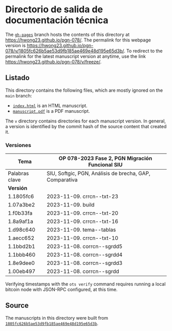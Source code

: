 # Directorio de salida de documentación técnica

The [`gh-pages`](https://github.com/hwong23/pgn-078/tree/gh-pages) branch hosts the contents of this directory at <https://hwong23.github.io/pgn-078/>.
The permalink for this webpage version is <https://hwong23.github.io/pgn-078/v/1805fc626b5ae53d9fb185ae469e48d195e65d3b/>.
To redirect to the permalink for the latest manuscript version at anytime, use the link <https://hwong23.github.io/pgn-078/v/freeze/>.

## Listado

This directory contains the following files, which are mostly ignored on the `main` branch:

+ [`index.html`](index.html) is an HTML manuscript.
+ [`manuscript.pdf`](manuscript.pdf) is a PDF manuscript.

The `v` directory contains directories for each manuscript version.
In general, a version is identified by the commit hash of the source content that created it.


### Versiones

| Tema           | OP 078-2023 Fase 2, PGN Migración Funcional SIU      |
|----------------|----------------------------|
| Palabras clave | SIU, Softgic, PGN, Análisis de brecha, GAP, Comparativa |
| **Versión**    |                            |
| 1.1805fc6 | 2023-11-09. crrcn--txt-23 |
| 1.07a3be2 | 2023-11-09. build |
| 1.f0b33fa | 2023-11-09. crrcn--txt-20 |
| 1.8a9af1a | 2023-11-09. crrcn--txt-16 |
| 1.d98c640 | 2023-11-09. tema--tablas |
| 1.aecc652 | 2023-11-09. crrcn--txt-10 |
| 1.1bbd2b1 | 2023-11-08. corrcn--sgrdd5 |
| 1.1bbb460 | 2023-11-08. corrcn--sgrdd4 |
| 1.8e9dee0 | 2023-11-08. corrcn--sgrdd3 |
| 1.00eb497 | 2023-11-08. corrcn--sgrdd |



Verifying timestamps with the `ots verify` command requires running a local bitcoin node with JSON-RPC configured, at this time.

## Source

The manuscripts in this directory were built from
[`1805fc626b5ae53d9fb185ae469e48d195e65d3b`](https://github.com/hwong23/pgn-078/commit/1805fc626b5ae53d9fb185ae469e48d195e65d3b).
